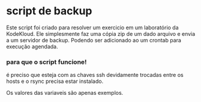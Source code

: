 # script de backup



Este script foi criado para resolver um exercicio em um laboratório da KodeKloud.
Ele simplesmente faz uma cópia zip de um dado arquivo e envia a um servidor de backup.
Podendo ser adicionado ao um crontab para execução agendada.
### para que o script funcione!
é preciso que esteja com as chaves ssh devidamente trocadas entre os hosts e o rsync precisa estar instalado. 

Os valores das variaveis são apenas exemplos.
